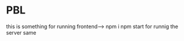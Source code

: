 # PBL


this is something
for running frontend--> npm i
                        npm start
for runnig  the server same    